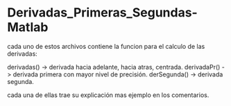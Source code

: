 # Derivadas_Primeras_Segundas-Matlab

cada uno de estos archivos contiene la funcion para el calculo de las derivadas:

derivadas() -> derivada hacia adelante, hacia atras, centrada.
derivadaPr() -> derivada primera con mayor nivel de precisión.
derSegunda() -> derivada segunda.

cada una de ellas trae su explicación mas ejemplo en los comentarios.
